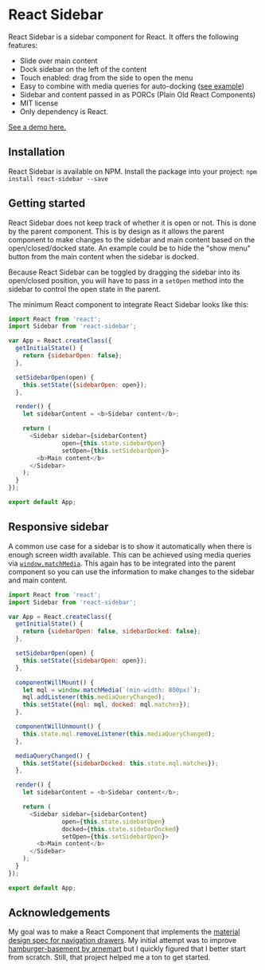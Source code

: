 React Sidebar
=============

React Sidebar is a sidebar component for React. It offers the following features:

  - Slide over main content
  - Dock sidebar on the left of the content
  - Touch enabled: drag from the side to open the menu
  - Easy to combine with media queries for auto-docking ([see example](http://balloob.github.io/react-sidebar/example/responsive_example.html))
  - Sidebar and content passed in as PORCs (Plain Old React Components)
  - MIT license
  - Only dependency is React.

[See a demo here.](http://balloob.github.io/react-sidebar/example/)

Installation
------------
React Sidebar is available on NPM. Install the package into your project: `npm install react-sidebar --save`

Getting started
-----------------
React Sidebar does not keep track of whether it is open or not. This is done by the parent component. This is by design as it allows the parent component to make changes to the sidebar and main content based on the open/closed/docked state. An example could be to hide the "show menu" button from the main content when the sidebar is docked.

Because React Sidebar can be toggled by dragging the sidebar into its open/closed position, you will have to pass in a `setOpen` method into the sidebar to control the open state in the parent.

The minimum React component to integrate React Sidebar looks like this:

```javascript
import React from 'react';
import Sidebar from 'react-sidebar';

var App = React.createClass({
  getInitialState() {
    return {sidebarOpen: false};
  },

  setSidebarOpen(open) {
    this.setState({sidebarOpen: open});
  },

  render() {
    let sidebarContent = <b>Sidebar content</b>;

    return (
      <Sidebar sidebar={sidebarContent}
               open={this.state.sidebarOpen}
               setOpen={this.setSidebarOpen}>
        <b>Main content</b>
      </Sidebar>
    );
  }
});

export default App;
```

Responsive sidebar
------------------
A common use case for a sidebar is to show it automatically when there is enough screen width available. This can be achieved using media queries via [`window.matchMedia`][mdn-matchmedia]. This again has to be integrated into the parent component so you can use the information to make changes to the sidebar and main content.

[mdn-matchmedia]: https://developer.mozilla.org/en-US/docs/Web/API/Window/matchMedia

```javascript
import React from 'react';
import Sidebar from 'react-sidebar';

var App = React.createClass({
  getInitialState() {
    return {sidebarOpen: false, sidebarDocked: false};
  },

  setSidebarOpen(open) {
    this.setState({sidebarOpen: open});
  },

  componentWillMount() {
    let mql = window.matchMedia(`(min-width: 800px)`);
    mql.addListener(this.mediaQueryChanged);
    this.setState({mql: mql, docked: mql.matches});
  },

  componentWillUnmount() {
    this.state.mql.removeListener(this.mediaQueryChanged);
  },

  mediaQueryChanged() {
    this.setState({sidebarDocked: this.state.mql.matches});
  },

  render() {
    let sidebarContent = <b>Sidebar content</b>;

    return (
      <Sidebar sidebar={sidebarContent}
               open={this.state.sidebarOpen}
               docked={this.state.sidebarDocked}
               setOpen={this.setSidebarOpen}>
        <b>Main content</b>
      </Sidebar>
    );
  }
});

export default App;
```

Acknowledgements
----------------

My goal was to make a React Component that implements the [material design spec for navigation drawers](http://www.google.com/design/spec/patterns/navigation-drawer.html#navigation-drawer-content). My initial attempt was to improve [hamburger-basement by arnemart](https://github.com/arnemart/hamburger-basement) but I quickly figured that I better start from scratch. Still, that project helped me a ton to get started.

